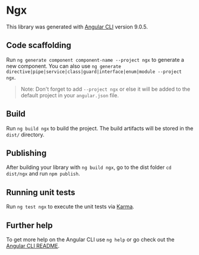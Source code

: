 # Ngx

This library was generated with [Angular CLI](https://github.com/angular/angular-cli) version 9.0.5.

## Code scaffolding

Run `ng generate component component-name --project ngx` to generate a new component. You can also use `ng generate directive|pipe|service|class|guard|interface|enum|module --project ngx`.
> Note: Don't forget to add `--project ngx` or else it will be added to the default project in your `angular.json` file. 

## Build

Run `ng build ngx` to build the project. The build artifacts will be stored in the `dist/` directory.

## Publishing

After building your library with `ng build ngx`, go to the dist folder `cd dist/ngx` and run `npm publish`.

## Running unit tests

Run `ng test ngx` to execute the unit tests via [Karma](https://karma-runner.github.io).

## Further help

To get more help on the Angular CLI use `ng help` or go check out the [Angular CLI README](https://github.com/angular/angular-cli/blob/master/README.md).
